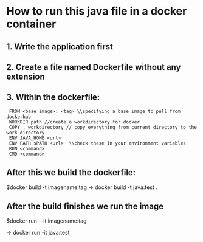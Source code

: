 # How to run this java file in  a docker container

## 1. Write the application first
## 2. Create a file named Dockerfile without any extension
## 3. Within the dockerfile:
     FROM <base image>: <tag> \\specifying a base image to pull from dockerhub
     WORKDIR path //create a workdirectory for docker
     COPY . workdirectory // copy everything from current directory to the work directory 
     ENV JAVA_HOME <url>
     ENV PATH $PATH <url>  \\check these in your environment variables
     RUN <command>
     CMD <command>

## After this we build the dockerfile:

$docker build -t imagename:tag <location>
-> docker build -t java:test .

## After the build finishes we run the image

$docker run --it imagename:tag

-> docker run -it java:test


